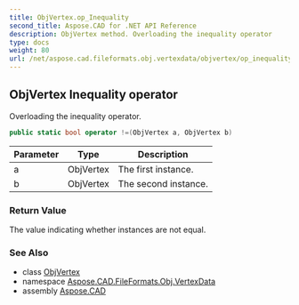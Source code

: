 ```yaml
---
title: ObjVertex.op_Inequality
second_title: Aspose.CAD for .NET API Reference
description: ObjVertex method. Overloading the inequality operator
type: docs
weight: 80
url: /net/aspose.cad.fileformats.obj.vertexdata/objvertex/op_inequality/
---
```

## ObjVertex Inequality operator

Overloading the inequality operator.

```csharp
public static bool operator !=(ObjVertex a, ObjVertex b)
```

| Parameter | Type | Description |
| --- | --- | --- |
| a | ObjVertex | The first instance. |
| b | ObjVertex | The second instance. |

### Return Value

The value indicating whether instances are not equal.

### See Also

* class [ObjVertex](../)
* namespace [Aspose.CAD.FileFormats.Obj.VertexData](../../../aspose.cad.fileformats.obj.vertexdata/)
* assembly [Aspose.CAD](../../../)



